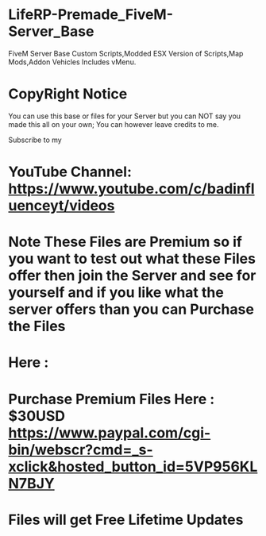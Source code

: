 # LifeRP-Premade_FiveM-Server_Base
FiveM Server Base Custom Scripts,Modded ESX Version of Scripts,Map Mods,Addon Vehicles Includes vMenu.

# CopyRight Notice
You can use this base or files for your Server 
 but you can NOT say you made this all on your own; You can however
 leave credits to me.
 
 Subscribe to my 
 # YouTube Channel: https://www.youtube.com/c/badinfluenceyt/videos
 
# Note These Files are Premium so if you want to test out what these Files offer then join the Server and see for yourself and if you like what the server offers than you can Purchase the Files

# Here : 
 
 # Purchase Premium Files Here : $30USD https://www.paypal.com/cgi-bin/webscr?cmd=_s-xclick&hosted_button_id=5VP956KLN7BJY
 
 # Files will get Free Lifetime Updates 
 

